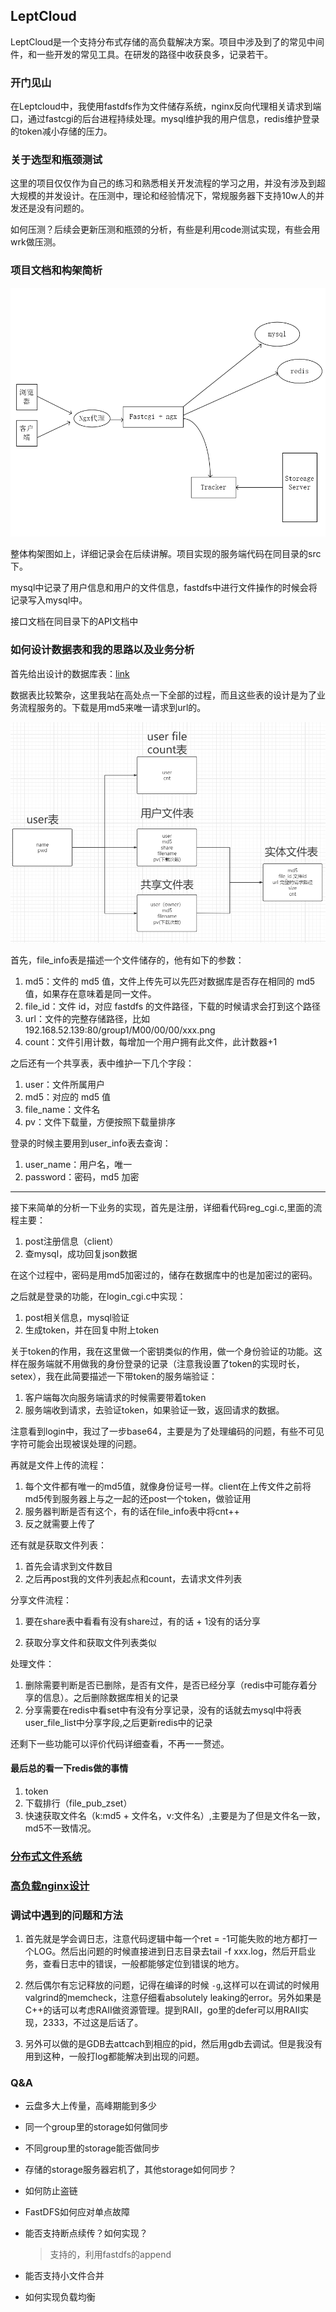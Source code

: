 ## LeptCloud

LeptCloud是一个支持分布式存储的高负载解决方案。项目中涉及到了的常见中间件，和一些开发的常见工具。在研发的路径中收获良多，记录若干。

### 开门见山

在Leptcloud中，我使用fastdfs作为文件储存系统，nginx反向代理相关请求到端口，通过fastcgi的后台进程持续处理。mysql维护我的用户信息，redis维护登录的token减小存储的压力。

### 关于选型和瓶颈测试

这里的项目仅仅作为自己的练习和熟悉相关开发流程的学习之用，并没有涉及到超大规模的并发设计。在压测中，理论和经验情况下，常规服务器下支持10w人的并发还是没有问题的。

如何压测？后续会更新压测和瓶颈的分析，有些是利用code测试实现，有些会用wrk做压测。

### 项目文档和构架简析

![构架图](./pic/1.png)

整体构架图如上，详细记录会在后续讲解。项目实现的服务端代码在同目录的src下。

mysql中记录了用户信息和用户的文件信息，fastdfs中进行文件操作的时候会将记录写入mysql中。

接口文档在同目录下的API文档中

### 如何设计数据表和我的思路以及业务分析

首先给出设计的数据库表：[link](LeptCloud.sql)

数据表比较繁杂，这里我站在高处点一下全部的过程，而且这些表的设计是为了业务流程服务的。下载是用md5来唯一请求到url的。

![2](./pic/2.png)



首先，file_info表是描述一个文件储存的，他有如下的参数：

1. md5：文件的  md5 值，文件上传先可以先匹对数据库是否存在相同的 md5 值，如果存在意味着是同一文件。
2. file_id：文件  id，对应  fastdfs 的文件路径，下载的时候请求会打到这个路径
3. url：文件的完整存储路径，比如  192.168.52.139:80/group1/M00/00/00/xxx.png
4. count：文件引用计数，每增加一个用户拥有此文件，此计数器+1

之后还有一个共享表，表中维护一下几个字段：

1. user：文件所属用户
2. md5：对应的 md5 值
3. file_name：文件名
4. pv：文件下载量，方便按照下载量排序

登录的时候主要用到user_info表去查询：

1. user_name：用户名，唯一
2. password：密码，md5 加密

-------------

接下来简单的分析一下业务的实现，首先是注册，详细看代码reg_cgi.c,里面的流程主要：

1. post注册信息（client）
2. 查mysql，成功回复json数据

在这个过程中，密码是用md5加密过的，储存在数据库中的也是加密过的密码。

之后就是登录的功能，在login_cgi.c中实现：

1. post相关信息，mysql验证
2. 生成token，并在回复中附上token

关于token的作用，我在这里做一个密钥类似的作用，做一个身份验证的功能。这样在服务端就不用做我的身份登录的记录（注意我设置了token的实现时长，setex），我在此简要描述一下带token的服务端验证：

1. 客户端每次向服务端请求的时候需要带着token
2. 服务端收到请求，去验证token，如果验证一致，返回请求的数据。

注意看到login中，我过了一步base64，主要是为了处理编码的问题，有些不可见字符可能会出现被误处理的问题。

再就是文件上传的流程：

1. 每个文件都有唯一的md5值，就像身份证号一样。client在上传文件之前将md5传到服务器上与之一起的还post一个token，做验证用
2. 服务器判断是否有这个，有的话在file_info表中将cnt++
3. 反之就需要上传了

还有就是获取文件列表：

1. 首先会请求到文件数目
2. 之后再post我的文件列表起点和count，去请求文件列表

分享文件流程：

1. 要在share表中看看有没有share过，有的话 + 1没有的话分享

2. 获取分享文件和获取文件列表类似

处理文件：

1. 删除需要判断是否已删除，是否有文件，是否已经分享（redis中可能存着分享的信息）。之后删除数据库相关的记录
2. 分享需要在redis中看set中有没有分享记录，没有的话就去mysql中将表user_file_list中分享字段,之后更新redis中的记录

还剩下一些功能可以评价代码详细查看，不再一一赘述。

#### 最后总的看一下redis做的事情

1. token
2. 下载排行（file_pub_zset）
3. 快速获取文件名（k:md5 + 文件名，v:文件名）,主要是为了但是文件名一致，md5不一致情况。

### [分布式文件系统](./分布式文件系统)

 ### [高负载nginx设计]()

### 调试中遇到的问题和方法

1. 首先就是学会调日志，注意代码逻辑中每一个ret = -1可能失败的地方都打一个LOG。然后出问题的时候直接进到日志目录去tail -f xxx.log，然后开启业务，查看日志中的错误，一般都能够定位到错误的地方。
2. 然后偶尔有忘记释放的问题，记得在编译的时候 `-g`,这样可以在调试的时候用valgrind的memcheck，注意仔细看absolutely leaking的error。另外如果是C++的话可以考虑RAII做资源管理。提到RAII，go里的defer可以用RAII实现，2333，不过这是后话了。 

2. 另外可以做的是GDB去attcach到相应的pid，然后用gdb去调试。但是我没有用到这种，一般打log都能解决到出现的问题。

### Q&A

+ 云盘多⼤上传量，⾼峰期能到多少

+ 同⼀个group⾥的storage如何做同步

+ 不同group⾥的storage能否做同步

+ 存储的storage服务器宕机了，其他storage如何同步？

+ 如何防⽌盗链

+ FastDFS如何应对单点故障

+ 能否⽀持断点续传？如何实现？

  > 支持的，利用fastdfs的append

+ 能否支持小文件合并

+ 如何实现负载均衡

